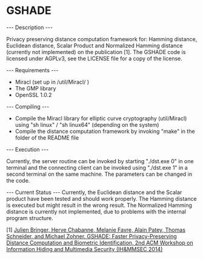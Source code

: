 GSHADE
======

--- Description ---

Privacy preserving distance computation framework for: Hamming distance, Euclidean distance, Scalar Product and Normalized Hamming distance (currently not implemented) on the publication [1]. The GSHADE code is licensed under AGPLv3, see the LICENSE file for a copy of the license. 

--- Requirements ---

- Miracl (set up in /util/Miracl/ )
- The GMP library
- OpenSSL 1.0.2

--- Compiling ---

- Compile the Miracl library for elliptic curve cryptography (util/Miracl) using "sh linux" / "sh linux64" (depending on the system)
- Compile the distance computation framework by invoking "make" in the folder of the README file

--- Execution ---

Currently, the server routine can be invoked by starting "./dst.exe 0" in one terminal and the connecting client can be invoked using "./dst.exe 1" in a second terminal on the same machine. The parameters can be changed in the code. 

--- Current Status ---
Currently, the Euclidean distance and the Scalar product have been tested and should work properly. The Hamming distance is executed but might result in the wrong result. The Normalized Hamming distance is currently not implemented, due to problems with the internal program structure. 


[1] [Julien Bringer, Herve Chabanne, Melanie Favre, Alain Patey, Thomas Schneider, and Michael Zohner. GSHADE: Faster Privacy-Preserving Distance Computation and Biometric Identification, 2nd ACM Workshop on Information Hiding and Multimedia Security (IH&MMSEC 2014)](http://thomaschneider.de/papers/BCFPSZ14.pdf)
